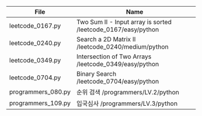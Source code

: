 | File               | Name                                                          |
| ------------------ | ------------------------------------------------------------- |
| leetcode_0167.py   | Two Sum II - Input array is sorted /leetcode_0167/easy/python |
| leetcode_0240.py   | Search a 2D Matrix II /leetcode_0240/medium/python            |
| leetcode_0349.py   | Intersection of Two Arrays /leetcode_0349/easy/python         |
| leetcode_0704.py   | Binary Search /leetcode_0704/easy/python                      |
| programmers_080.py | 순위 검색 /programmers/LV.2/python                            |
| programmers_109.py | 입국심사 /programmers/LV.3/python                             |
